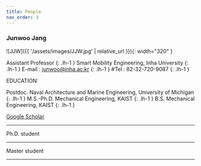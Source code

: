 ```yaml
---
title: People
nav_order: 3
---
```

### Junwoo Jang

![JJW]({{ '/assets/images/JJW.jpg' | relative_url }}){: width="320" }

Assistant Professor
{: .lh-1 }
Smart Mobility Engineering, Inha University
{: .lh-1 }
E-mail : junwoo@inha.ac.kr
{: .lh-1 }
#Tel : 82-32-720-9087
{: .lh-1 }

EDUCATION:

Postdoc. Naval Architecture and Marine Engineering, University of Michigan
{: .lh-1 }
M.S.-Ph.D. Mechanical Engineering, KAIST
{: .lh-1 }
B.S. Mechanical Engineering, KAIST
{: .lh-1 }

[Google Scholar](https://scholar.google.com/citations?user=1lbPybMAAAAJ&hl=en)

----

Ph.D. student

----

Master student

----


